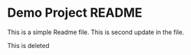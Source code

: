 # Demo Project README

This is a simple Readme file.
This is second update in the file.

This is deleted